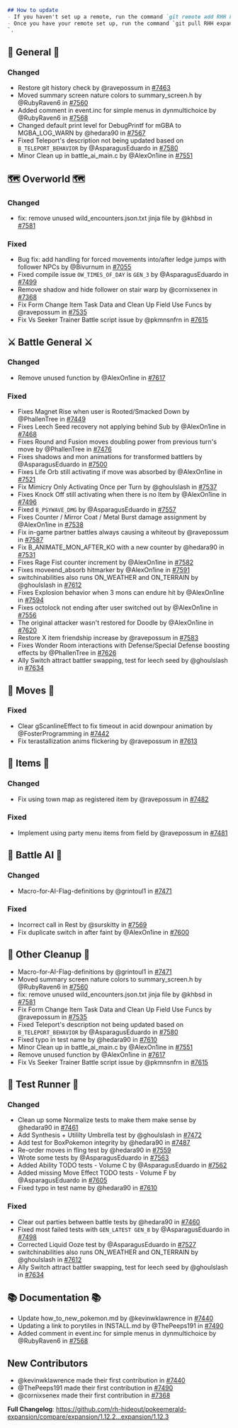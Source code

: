 ```md
## How to update
- If you haven't set up a remote, run the command `git remote add RHH https://github.com/rh-hideout/pokeemerald-expansion`.
- Once you have your remote set up, run the command `git pull RHH expansion/1.12.3
`.
```


## 🧬 General 🧬
### Changed
* Restore git history check by @ravepossum in [#7463](https://github.com/rh-hideout/pokeemerald-expansion/pull/7463)
* Moved summary screen nature colors to summary_screen.h  by @RubyRaven6 in [#7560](https://github.com/rh-hideout/pokeemerald-expansion/pull/7560)
* Added comment in event.inc for simple menus in dynmultichoice by @RubyRaven6 in [#7568](https://github.com/rh-hideout/pokeemerald-expansion/pull/7568)
* Changed default print level for DebugPrintf for mGBA to MGBA_LOG_WARN by @hedara90 in [#7567](https://github.com/rh-hideout/pokeemerald-expansion/pull/7567)
* Fixed Teleport's description not being updated based on `B_TELEPORT_BEHAVIOR` by @AsparagusEduardo in [#7580](https://github.com/rh-hideout/pokeemerald-expansion/pull/7580)
* Minor Clean up in battle_ai_main.c by @AlexOn1ine in [#7551](https://github.com/rh-hideout/pokeemerald-expansion/pull/7551)

## 🗺️ Overworld 🗺️
### Changed
* fix: remove unused wild_encounters.json.txt jinja file by @khbsd in [#7581](https://github.com/rh-hideout/pokeemerald-expansion/pull/7581)

### Fixed
* Bug fix: add handling for forced movements into/after ledge jumps with follower NPCs by @Bivurnum in [#7055](https://github.com/rh-hideout/pokeemerald-expansion/pull/7055)
* Fixed compile issue `OW_TIMES_OF_DAY` is `GEN_3` by @AsparagusEduardo in [#7499](https://github.com/rh-hideout/pokeemerald-expansion/pull/7499)
* Remove shadow and hide follower on stair warp by @cornixsenex in [#7368](https://github.com/rh-hideout/pokeemerald-expansion/pull/7368)
* Fix Form Change Item Task Data and Clean Up Field Use Funcs by @ravepossum in [#7535](https://github.com/rh-hideout/pokeemerald-expansion/pull/7535)
* Fix Vs Seeker Trainer Battle script issue by @pkmnsnfrn in [#7615](https://github.com/rh-hideout/pokeemerald-expansion/pull/7615)

## ⚔️ Battle General ⚔️
### Changed
* Remove unused function by @AlexOn1ine in [#7617](https://github.com/rh-hideout/pokeemerald-expansion/pull/7617)

### Fixed
* Fixes Magnet Rise when user is Rooted/Smacked Down by @PhallenTree in [#7449](https://github.com/rh-hideout/pokeemerald-expansion/pull/7449)
* Fixes Leech Seed recovery not applying behind Sub by @AlexOn1ine in [#7468](https://github.com/rh-hideout/pokeemerald-expansion/pull/7468)
* Fixes Round and Fusion moves doubling power from previous turn's move by @PhallenTree in [#7476](https://github.com/rh-hideout/pokeemerald-expansion/pull/7476)
* Fixes shadows and mon animations for transformed battlers by @AsparagusEduardo in [#7500](https://github.com/rh-hideout/pokeemerald-expansion/pull/7500)
* Fixes Life Orb still activating if move was absorbed by @AlexOn1ine in [#7521](https://github.com/rh-hideout/pokeemerald-expansion/pull/7521)
* Fix Mimicry Only Activating Once per Turn by @ghoulslash in [#7537](https://github.com/rh-hideout/pokeemerald-expansion/pull/7537)
* Fixes Knock Off still activating when there is no Item by @AlexOn1ine in [#7496](https://github.com/rh-hideout/pokeemerald-expansion/pull/7496)
* Fixed `B_PSYWAVE_DMG` by @AsparagusEduardo in [#7557](https://github.com/rh-hideout/pokeemerald-expansion/pull/7557)
* Fixes Counter / Mirror Coat / Metal Burst damage assignment by @AlexOn1ine in [#7538](https://github.com/rh-hideout/pokeemerald-expansion/pull/7538)
* Fix in-game partner battles always causing a whiteout by @ravepossum in [#7587](https://github.com/rh-hideout/pokeemerald-expansion/pull/7587)
* Fix B_ANIMATE_MON_AFTER_KO with a new counter by @hedara90 in [#7531](https://github.com/rh-hideout/pokeemerald-expansion/pull/7531)
* Fixes Rage Fist counter increment by @AlexOn1ine in [#7582](https://github.com/rh-hideout/pokeemerald-expansion/pull/7582)
* Fixes moveend_absorb hitmarker by @AlexOn1ine in [#7591](https://github.com/rh-hideout/pokeemerald-expansion/pull/7591)
* switchinabilities also runs ON_WEATHER and ON_TERRAIN by @ghoulslash in [#7612](https://github.com/rh-hideout/pokeemerald-expansion/pull/7612)
* Fixes Explosion behavior when 3 mons can endure hit by @AlexOn1ine in [#7594](https://github.com/rh-hideout/pokeemerald-expansion/pull/7594)
* Fixes octolock not ending after user switched out by @AlexOn1ine in [#7556](https://github.com/rh-hideout/pokeemerald-expansion/pull/7556)
* The original attacker wasn't restored for Doodle by @AlexOn1ine in [#7620](https://github.com/rh-hideout/pokeemerald-expansion/pull/7620)
* Restore X item friendship increase by @ravepossum in [#7583](https://github.com/rh-hideout/pokeemerald-expansion/pull/7583)
* Fixes Wonder Room interactions with Defense/Special Defense boosting effects by @PhallenTree in [#7626](https://github.com/rh-hideout/pokeemerald-expansion/pull/7626)
* Ally Switch attract battler swapping, test for leech seed by @ghoulslash in [#7634](https://github.com/rh-hideout/pokeemerald-expansion/pull/7634)

## 🤹 Moves 🤹
### Fixed
* Clear gScanlineEffect to fix timeout in acid downpour animation by @FosterProgramming in [#7442](https://github.com/rh-hideout/pokeemerald-expansion/pull/7442)
* Fix terastallization anims flickering by @ravepossum in [#7613](https://github.com/rh-hideout/pokeemerald-expansion/pull/7613)

## 🧶 Items 🧶
### Changed
* Fix using town map as registered item by @ravepossum in [#7482](https://github.com/rh-hideout/pokeemerald-expansion/pull/7482)

### Fixed
* Implement using party menu items from field by @ravepossum in [#7481](https://github.com/rh-hideout/pokeemerald-expansion/pull/7481)

## 🤖 Battle AI 🤖
### Changed
* Macro-for-AI-Flag-definitions by @grintoul1 in [#7471](https://github.com/rh-hideout/pokeemerald-expansion/pull/7471)

### Fixed
* Incorrect call in Rest by @surskitty in [#7569](https://github.com/rh-hideout/pokeemerald-expansion/pull/7569)
* Fix duplicate switch in after faint by @AlexOn1ine in [#7600](https://github.com/rh-hideout/pokeemerald-expansion/pull/7600)

## 🧹 Other Cleanup 🧹
* Macro-for-AI-Flag-definitions by @grintoul1 in [#7471](https://github.com/rh-hideout/pokeemerald-expansion/pull/7471)
* Moved summary screen nature colors to summary_screen.h  by @RubyRaven6 in [#7560](https://github.com/rh-hideout/pokeemerald-expansion/pull/7560)
* fix: remove unused wild_encounters.json.txt jinja file by @khbsd in [#7581](https://github.com/rh-hideout/pokeemerald-expansion/pull/7581)
* Fix Form Change Item Task Data and Clean Up Field Use Funcs by @ravepossum in [#7535](https://github.com/rh-hideout/pokeemerald-expansion/pull/7535)
* Fixed Teleport's description not being updated based on `B_TELEPORT_BEHAVIOR` by @AsparagusEduardo in [#7580](https://github.com/rh-hideout/pokeemerald-expansion/pull/7580)
* Fixed typo in test name by @hedara90 in [#7610](https://github.com/rh-hideout/pokeemerald-expansion/pull/7610)
* Minor Clean up in battle_ai_main.c by @AlexOn1ine in [#7551](https://github.com/rh-hideout/pokeemerald-expansion/pull/7551)
* Remove unused function by @AlexOn1ine in [#7617](https://github.com/rh-hideout/pokeemerald-expansion/pull/7617)
* Fix Vs Seeker Trainer Battle script issue by @pkmnsnfrn in [#7615](https://github.com/rh-hideout/pokeemerald-expansion/pull/7615)

## 🧪 Test Runner 🧪
### Changed
* Clean up some Normalize tests to make them make sense by @hedara90 in [#7461](https://github.com/rh-hideout/pokeemerald-expansion/pull/7461)
* Add Synthesis + Utililty Umbrella test by @ghoulslash in [#7472](https://github.com/rh-hideout/pokeemerald-expansion/pull/7472)
* Add test for BoxPokemon integrity by @hedara90 in [#7487](https://github.com/rh-hideout/pokeemerald-expansion/pull/7487)
* Re-order moves in fling test by @hedara90 in [#7559](https://github.com/rh-hideout/pokeemerald-expansion/pull/7559)
* Wrote some tests by @AsparagusEduardo in [#7563](https://github.com/rh-hideout/pokeemerald-expansion/pull/7563)
* Added Ability TODO tests - Volume C by @AsparagusEduardo in [#7562](https://github.com/rh-hideout/pokeemerald-expansion/pull/7562)
* Added missing Move Effect TODO tests - Volume F by @AsparagusEduardo in [#7605](https://github.com/rh-hideout/pokeemerald-expansion/pull/7605)
* Fixed typo in test name by @hedara90 in [#7610](https://github.com/rh-hideout/pokeemerald-expansion/pull/7610)

### Fixed
* Clear out parties between battle tests by @hedara90 in [#7460](https://github.com/rh-hideout/pokeemerald-expansion/pull/7460)
* Fixed most failed tests with `GEN_LATEST GEN_8` by @AsparagusEduardo in [#7498](https://github.com/rh-hideout/pokeemerald-expansion/pull/7498)
* Corrected Liquid Ooze test by @AsparagusEduardo in [#7527](https://github.com/rh-hideout/pokeemerald-expansion/pull/7527)
* switchinabilities also runs ON_WEATHER and ON_TERRAIN by @ghoulslash in [#7612](https://github.com/rh-hideout/pokeemerald-expansion/pull/7612)
* Ally Switch attract battler swapping, test for leech seed by @ghoulslash in [#7634](https://github.com/rh-hideout/pokeemerald-expansion/pull/7634)

## 📚 Documentation 📚
* Update how_to_new_pokemon.md by @kevinwklawrence in [#7440](https://github.com/rh-hideout/pokeemerald-expansion/pull/7440)
* Updating a link to porytiles in INSTALL.md by @ThePeeps191 in [#7490](https://github.com/rh-hideout/pokeemerald-expansion/pull/7490)
* Added comment in event.inc for simple menus in dynmultichoice by @RubyRaven6 in [#7568](https://github.com/rh-hideout/pokeemerald-expansion/pull/7568)

## New Contributors
* @kevinwklawrence made their first contribution in [#7440](https://github.com/rh-hideout/pokeemerald-expansion/pull/7440)
* @ThePeeps191 made their first contribution in [#7490](https://github.com/rh-hideout/pokeemerald-expansion/pull/7490)
* @cornixsenex made their first contribution in [#7368](https://github.com/rh-hideout/pokeemerald-expansion/pull/7368)

**Full Changelog**: https://github.com/rh-hideout/pokeemerald-expansion/compare/expansion/1.12.2...expansion/1.12.3


<!--Last PR: 7634-->
<!--Used to keep track of the last PR merged in case new ones come in before the changelog is done.-->
